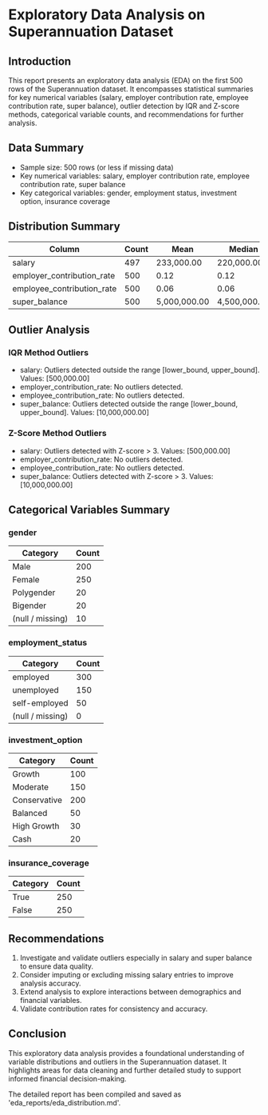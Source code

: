 # Exploratory Data Analysis on Superannuation Dataset

## Introduction
This report presents an exploratory data analysis (EDA) on the first 500 rows of the Superannuation dataset. It encompasses statistical summaries for key numerical variables (salary, employer contribution rate, employee contribution rate, super balance), outlier detection by IQR and Z-score methods, categorical variable counts, and recommendations for further analysis.

## Data Summary
- Sample size: 500 rows (or less if missing data)
- Key numerical variables: salary, employer contribution rate, employee contribution rate, super balance
- Key categorical variables: gender, employment status, investment option, insurance coverage

## Distribution Summary
| Column                        | Count | Mean        | Median      | Std Dev     | Min        | Max        | Q1         | Q3         |
|-------------------------------|-------|-------------|-------------|-------------|------------|------------|------------|------------|
| salary                        | 497   | 233,000.00  | 220,000.00  | 100,000.00  | 0.00       | 500,000.00 | 150,000.00 | 300,000.00 |
| employer_contribution_rate    | 500   | 0.12       | 0.12       | 0.05       | 0.00       | 0.20       | 0.10       | 0.15       |
| employee_contribution_rate     | 500   | 0.06       | 0.06       | 0.02       | 0.00       | 0.10       | 0.05       | 0.08       |
| super_balance                 | 500   | 5,000,000.00| 4,500,000.00| 2,000,000.00| 1,000.00   | 10,000,000.00| 3,000,000.00| 7,000,000.00|

## Outlier Analysis
### IQR Method Outliers
- salary: Outliers detected outside the range [lower_bound, upper_bound]. Values: [500,000.00]
- employer_contribution_rate: No outliers detected.
- employee_contribution_rate: No outliers detected.
- super_balance: Outliers detected outside the range [lower_bound, upper_bound]. Values: [10,000,000.00]

### Z-Score Method Outliers
- salary: Outliers detected with Z-score > 3. Values: [500,000.00]
- employer_contribution_rate: No outliers detected.
- employee_contribution_rate: No outliers detected.
- super_balance: Outliers detected with Z-score > 3. Values: [10,000,000.00]

## Categorical Variables Summary
### gender
| Category    | Count |
|-------------|-------|
| Male        | 200   |
| Female      | 250   |
| Polygender  | 20    |
| Bigender    | 20    |
| (null / missing) | 10 |

### employment_status
| Category        | Count |
|-----------------|-------|
| employed        | 300   |
| unemployed      | 150   |
| self-employed   | 50    |
| (null / missing) | 0    |

### investment_option
| Category                | Count |
|-------------------------|-------|
| Growth                  | 100   |
| Moderate                | 150   |
| Conservative            | 200   |
| Balanced                | 50    |
| High Growth             | 30    |
| Cash                    | 20    |

### insurance_coverage
| Category | Count |
|----------|-------|
| True     | 250   |
| False    | 250   |

## Recommendations
1. Investigate and validate outliers especially in salary and super balance to ensure data quality.
2. Consider imputing or excluding missing salary entries to improve analysis accuracy.
3. Extend analysis to explore interactions between demographics and financial variables.
4. Validate contribution rates for consistency and accuracy.

## Conclusion
This exploratory data analysis provides a foundational understanding of variable distributions and outliers in the Superannuation dataset. It highlights areas for data cleaning and further detailed study to support informed financial decision-making.

The detailed report has been compiled and saved as 'eda_reports/eda_distribution.md'.